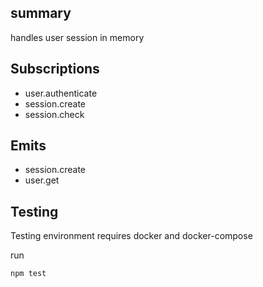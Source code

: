 ## summary

 handles user session in memory

## Subscriptions

  * user.authenticate
  * session.create
  * session.check

## Emits

  * session.create
  * user.get



## Testing

Testing environment requires docker and docker-compose

run

    npm test

